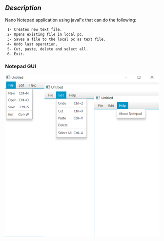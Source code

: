 ## *Description* ##
Nano Notepad application using javaFx that can do the following:
```
 1- Creates new text file.
 2- Opens existing file in local pc.
 3- Saves a file to the local pc as text file.
 4- Undo last operation.
 5- Cut, paste, delete and select all.
 6- Exit.
```
### **Notepad GUI** ###
<img src= notepadGUI.png />